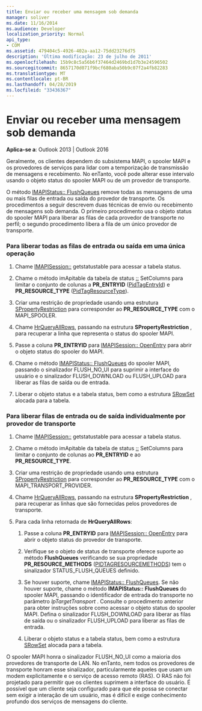 ```yaml
---
title: Enviar ou receber uma mensagem sob demanda
manager: soliver
ms.date: 11/16/2014
ms.audience: Developer
localization_priority: Normal
api_type:
- COM
ms.assetid: 479404c5-4926-402a-aa12-75dd23276d75
description: 'Última modificação: 23 de julho de 2011'
ms.openlocfilehash: 15b9c8c5a56b6f37464d2469bd1d7b3e24596502
ms.sourcegitcommit: 8657170d071f9bcf680aba50b9c07f2a4fb82283
ms.translationtype: MT
ms.contentlocale: pt-BR
ms.lasthandoff: 04/28/2019
ms.locfileid: "33436367"
---
```

# <a name="sending-or-receiving-a-message-on-demand"></a>Enviar ou receber uma mensagem sob demanda
  
**Aplica-se a**: Outlook 2013 | Outlook 2016 
  
Geralmente, os clientes dependem do subsistema MAPI, o spooler MAPI e os provedores de serviços para lidar com a temporização de transmissão de mensagens e recebimento. No enTanto, você pode alterar esse intervalo usando o objeto status do spooler MAPI ou de um provedor de transporte.
  
O método [IMAPIStatus:: FlushQueues](imapistatus-flushqueues.md) remove todas as mensagens de uma ou mais filas de entrada ou saída do provedor de transporte. Os procedimentos a seguir descrevem duas técnicas de envio ou recebimento de mensagens sob demanda. O primeiro procedimento usa o objeto status do spooler MAPI para liberar as filas de cada provedor de transporte no perfil; o segundo procedimento libera a fila de um único provedor de transporte. 
  
### <a name="to-flush-all-incoming-or-outgoing-queues-in-a-single-operation"></a>Para liberar todas as filas de entrada ou saída em uma única operação
  
1. Chame [IMAPISession::](imapisession-getstatustable.md) getstatustable para acessar a tabela status. 
    
2. Chame o método imApitable da tabela de status [::](imapitable-setcolumns.md) SetColumns para limitar o conjunto de colunas a **PR_ENTRYID** ([PidTagEntryId](pidtagentryid-canonical-property.md)) e **PR_RESOURCE_TYPE** ([PidTagResourceType](pidtagresourcetype-canonical-property.md)).
    
3. Criar uma restrição de propriedade usando uma estrutura [SPropertyRestriction](spropertyrestriction.md) para corresponder ao **PR_RESOURCE_TYPE** com o MAPI_SPOOLER. 
    
4. Chame [HrQueryAllRows](hrqueryallrows.md), passando na estrutura **SPropertyRestriction** , para recuperar a linha que representa o status do spooler MAPI. 
    
5. Passe a coluna **PR_ENTRYID** para [IMAPISession:: OpenEntry](imapisession-openentry.md) para abrir o objeto status do spooler do MAPI. 
    
6. Chame o método [IMAPIStatus:: FlushQueues](imapistatus-flushqueues.md) do spooler MAPI, passando o sinalizador FLUSH_NO_UI para suprimir a interface do usuário e o sinalizador FLUSH_DOWNLOAD ou FLUSH_UPLOAD para liberar as filas de saída ou de entrada. 
    
7. Liberar o objeto status e a tabela status, bem como a estrutura [SRowSet](srowset.md) alocada para a tabela. 
    
### <a name="to-flush-incoming-or-outgoing-queues-individually-by-transport-provider"></a>Para liberar filas de entrada ou de saída individualmente por provedor de transporte
  
1. Chame [IMAPISession::](imapisession-getstatustable.md) getstatustable para acessar a tabela status. 
    
2. Chame o método imApitable da tabela de status [::](imapitable-setcolumns.md) SetColumns para limitar o conjunto de colunas ao **PR_ENTRYID** e ao **PR_RESOURCE_TYPE**.
    
3. Criar uma restrição de propriedade usando uma estrutura [SPropertyRestriction](spropertyrestriction.md) para corresponder ao **PR_RESOURCE_TYPE** com o MAPI_TRANSPORT_PROVIDER. 
    
4. Chame [HrQueryAllRows](hrqueryallrows.md), passando na estrutura **SPropertyRestriction** , para recuperar as linhas que são fornecidas pelos provedores de transporte. 
    
5. Para cada linha retornada de **HrQueryAllRows**:
    
    1. Passe a coluna **PR_ENTRYID** para [IMAPISession:: OpenEntry](imapisession-openentry.md) para abrir o objeto status do provedor de transporte. 
        
    2. Verifique se o objeto de status de transporte oferece suporte ao método **FlushQueues** verificando se sua propriedade **PR_RESOURCE_METHODS** ([PIDTAGRESOURCEMETHODS](pidtagresourcemethods-canonical-property.md)) tem o sinalizador STATUS_FLUSH_QUEUES definido. 
        
    3. Se houver suporte, chame [IMAPIStatus:: FlushQueues](imapistatus-flushqueues.md). Se não houver suporte, chame o método **IMAPIStatus:: FlushQueues** do spooler MAPI, passando o identificador de entrada do transporte no parâmetro _lpTargetTransport_ . Consulte o procedimento anterior para obter instruções sobre como acessar o objeto status do spooler MAPI. Defina o sinalizador FLUSH_DOWNLOAD para liberar as filas de saída ou o sinalizador FLUSH_UPLOAD para liberar as filas de entrada. 
        
    4. Liberar o objeto status e a tabela status, bem como a estrutura [SRowSet](srowset.md) alocada para a tabela. 
    
O spooler MAPI honra o sinalizador FLUSH_NO_UI como a maioria dos provedores de transporte de LAN. No enTanto, nem todos os provedores de transporte honram esse sinalizador, particularmente aqueles que usam um modem explicitamente e o serviço de acesso remoto (RAS). O RAS não foi projetado para permitir que os clientes suprimem a interface do usuário. É possível que um cliente seja configurado para que ele possa se conectar sem exigir a interação de um usuário, mas é difícil e exige conhecimento profundo dos serviços de mensagens do cliente.
  

